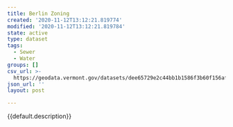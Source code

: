 ```yaml
---
title: Berlin Zoning
created: '2020-11-12T13:12:21.819774'
modified: '2020-11-12T13:12:21.819784'
state: active
type: dataset
tags:
  - Sewer
  - Water
groups: []
csv_url: >-
  https://geodata.vermont.gov/datasets/dee65729e2c44bb1b1586f3b60f156af_2.csv?outSR=%7B%22latestWkid%22%3A32145%2C%22wkid%22%3A32145%7D
json_url: ''
layout: post

---
```

{{default.description}}
